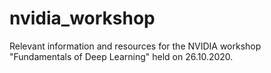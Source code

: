 # nvidia_workshop

Relevant information and resources for the NVIDIA workshop "Fundamentals of Deep Learning" held on 26.10.2020.